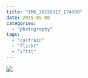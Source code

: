 ```yaml
---
title: "IMG_20150317_174308"
date: 2015-05-08
categories: 
  - "photography"
tags: 
  - "caltrain"
  - "flickr"
  - "ifttt"
---
```


![](https://farm8.staticflickr.com/7679/17240373950_b5bf812cf1_b.jpg)

